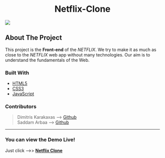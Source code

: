 <p>
    <h1 align="center">Netflix-Clone</h1>
    <a href="https://dimitriskarakaxas.github.io/netflix-clone/"><img src="https://github.com/dimitriskarakaxas/netflix-clone/blob/main/assets/netflix-clone__wallpaper.png"></a>
</p>

## About The Project
This project is the **Front-end** of the *NETFLIX*. We try to make it as much as close to the *NETFLIX* web app without many technologies. Our aim is to understand the fundamentals of the Web.

### Built With
- [HTML5](https://developer.mozilla.org/en-US/docs/Web/Guide/HTML/HTML5)
- [CSS3](https://developer.mozilla.org/en-US/docs/Web/CSS)
- [JavaScript](https://developer.mozilla.org/en-US/docs/Web/JavaScript)

### Contributors
> Dimitris Karakaxas --> [Github](https://github.com/dimitriskarakaxas "Dimitris Karakaxas")   
> Saddam Arbaa --> [Github](https://github.com/CodeWithSaddam "Saddam Arbaa") 

***

### You can view the Demo Live!
Just click -->> **[Netflix Clone](https://dimitriskarakaxas.github.io/netflix-clone/ "Netfix Clone")**






